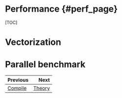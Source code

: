 Performance                         {#perf_page}
===========

[TOC]
# Vectorization

# Parallel benchmark

<div class="section_buttons">

| Previous          |                              Next |
|:------------------|----------------------------------:|
| [Compile](compile_page.html) | [Theory](theory_page.html) |
</div>